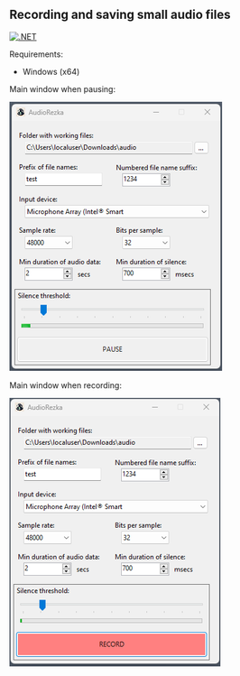 ## Recording and saving small audio files

[![.NET](https://github.com/viordash/AudioRezka/actions/workflows/dotnet-desktop.yml/badge.svg)](https://github.com/viordash/AudioRezka/actions/workflows/dotnet-desktop.yml)

Requirements:
 - Windows (x64)

Main window when pausing:

![Main app window](https://github.com/viordash/AudioRezka/blob/main/assets/MainForm_pause.png)



Main window when recording:

![Main app window](https://github.com/viordash/AudioRezka/blob/main/assets/MainForm_record.png)
